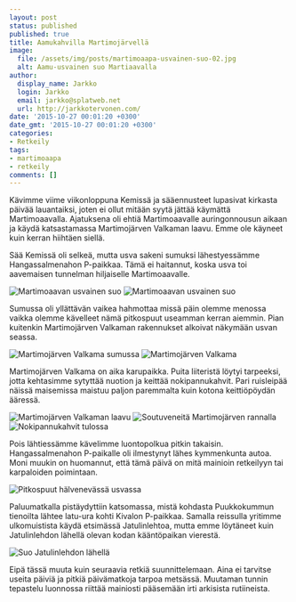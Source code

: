 ```yaml
---
layout: post
status: published
published: true
title: Aamukahvilla Martimojärvellä
image:
  file: /assets/img/posts/martimoaapa-usvainen-suo-02.jpg
  alt: Aamu-usvainen suo Martiaavalla
author:
  display_name: Jarkko
  login: Jarkko
  email: jarkko@splatweb.net
  url: http://jarkkotervonen.com/
date: '2015-10-27 00:01:20 +0300'
date_gmt: '2015-10-27 00:01:20 +0300'
categories:
- Retkeily
tags:
- martimoaapa
- retkeily
comments: []
---
```

Kävimme viime viikonloppuna Kemissä ja sääennusteet lupasivat kirkasta päivää lauantaiksi, joten ei ollut mitään syytä jättää käymättä Martimoaavalla. Ajatuksena oli ehtiä Martimoaavalle auringonnousun aikaan ja käydä katsastamassa Martimojärven Valkaman laavu. Emme ole käyneet kuin kerran hiihtäen siellä.

Sää Kemissä oli selkeä, mutta usva sakeni sumuksi lähestyessämme Hangassalmenahon P-paikkaa. Tämä ei haitannut, koska usva toi aavemaisen tunnelman hiljaiselle Martimoaavalle.

<amp-img src="/assets/img/posts/martimoaapa-usvainen-suo-02.jpg" alt="Martimoaavan usvainen suo" width="4" height="3" layout="responsive">
  <noscript><img src="/assets/img/posts/martimoaapa-usvainen-suo-02.jpg" alt="Martimoaavan usvainen suo" /></noscript>
</amp-img>

<amp-img src="/assets/img/posts/martimoaapa-usvainen-suo-03.jpg" alt="Martimoaavan usvainen suo" width="4" height="3" layout="responsive">
  <noscript><img src="/assets/img/posts/martimoaapa-usvainen-suo-03.jpg" alt="Martimoaavan usvainen suo" /></noscript>
</amp-img>

Sumussa oli yllättävän vaikea hahmottaa missä päin olemme menossa vaikka olemme kävelleet nämä pitkospuut useamman kerran aiemmin. Pian kuitenkin Martimojärven Valkaman rakennukset alkoivat näkymään usvan seassa.

<amp-img src="/assets/img/posts/martimojarvi-valkama-sumussa.jpg" alt="Martimojärven Valkama sumussa" width="4" height="3" layout="responsive">
  <noscript><img src="/assets/img/posts/martimojarvi-valkama-sumussa.jpg" alt="Martimojärven Valkama sumussa" /></noscript>
</amp-img>

<amp-img src="/assets/img/posts/martimoaapa-marimojarvi-valkama.jpg" alt="Martimojärven Valkama" width="4" height="3" layout="responsive">
  <noscript><img src="/assets/img/posts/martimoaapa-marimojarvi-valkama.jpg" alt="Martimojärven Valkama" /></noscript>
</amp-img>

Martimojärven Valkama on aika karupaikka. Puita liiteristä löytyi tarpeeksi, jotta kehtasimme sytyttää nuotion ja keittää nokipannukahvit. Pari ruisleipää näissä maisemissa maistuu paljon paremmalta kuin kotona keittiöpöydän ääressä.

<amp-img src="/assets/img/posts/martimojarvi-valkaman-laavu.jpg" alt="Martimojärven Valkaman laavu" width="4" height="3" layout="responsive">
  <noscript><img src="/assets/img/posts/martimojarvi-valkaman-laavu.jpg" alt="Martimojärven Valkaman laavu" /></noscript>
</amp-img>

<amp-img src="/assets/img/posts/martimoaapa-martimojarvi.jpg" alt="Soutuveneitä Martimojärven rannalla" width="4" height="3" layout="responsive">
  <noscript><img src="/assets/img/posts/martimoaapa-martimojarvi.jpg" alt="Soutuveneitä Martimojärven rannalla" /></noscript>
</amp-img>

<amp-img src="/assets/img/posts/martimoaapa-valkama-nokipannukahvi.jpg" alt="Nokipannukahvit tulossa" width="4" height="3" layout="responsive">
  <noscript><img src="/assets/img/posts/martimoaapa-valkama-nokipannukahvi.jpg" alt="Nokipannukahvit tulossa" /></noscript>
</amp-img>

Pois lähtiessämme kävelimme luontopolkua pitkin takaisin. Hangassalmenahon P-paikalle oli ilmestynyt lähes kymmenkunta autoa. Moni muukin on huomannut, että tämä päivä on mitä mainioin retkeilyyn tai karpaloiden poimintaan.

<amp-img src="/assets/img/posts/martimoaapa-pitkospuut.jpg" alt="Pitkospuut hälvenevässä usvassa" width="4" height="3" layout="responsive">
  <noscript><img src="/assets/img/posts/martimoaapa-pitkospuut.jpg" alt="Pitkospuut hälvenevässä usvassa" /></noscript>
</amp-img>

Paluumatkalla pistäydyttiin katsomassa, mistä kohdasta Puukkokummun tienoilta lähtee latu-ura kohti Kivalon P-paikkaa. Samalla reissulla yritimme ulkomuistista käydä etsimässä Jatulinlehtoa, mutta emme löytäneet kuin Jatulinlehdon lähellä olevan kodan kääntöpaikan vierestä.

<amp-img src="/assets/img/posts/martimoaapa-usvainen-suo-05.jpg" alt="Suo Jatulinlehdon lähellä" width="4" height="3" layout="responsive">
  <noscript><img src="/assets/img/posts/martimoaapa-usvainen-suo-05.jpg" alt="Suo Jatulinlehdon lähellä" /></noscript>
</amp-img>

Eipä tässä muuta kuin seuraavia retkiä suunnittelemaan. Aina ei tarvitse useita päiviä ja pitkiä päivämatkoja tarpoa metsässä. Muutaman tunnin tepastelu luonnossa riittää mainiosti pääsemään irti arkisista rutiineista.
